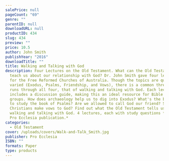 ```yaml
---
salePrice: null
pageCount: "69"
genre: ""
parentID: null
downloadURL: null
productID: 434
slug: 434
preview: ""
price: 10.5
author: John Smith
publishYear: "2016"
downloadTitle: ""
title: Walking and Talking with God
description: Four Lectures on the Old Testament. What can the Old Testament
  teach us about our relationship with God? Dr. John Smith gave four lectures
  for the Free Reformed Churches of Australia. Though the topics are quite
  varied (Exodus, Psalms, Friendship, and Vows), there is a common thread that
  runs through all four, that of walking and talking with God. Each lecture
  includes a discussion guide, making this an ideal resource for Bible study
  groups. How does archaeology help us to dig into Exodus? What's the best way
  to study the book of Psalms? Are we allowed to call God our friend? Should
  Christians make vows to God? Find out what the Old Testament tells us about
  walking and talking with God. 4 lectures, each with study questions *This is a
  Pro Ecclesia publication.*
categories:
  - Old Testament
cover: /uploads/covers/Walk-and-Talk_Smith.jpg
publisher: Pro Ecclesia
ISBN: ""
formats: Paper
type: products
---
```


